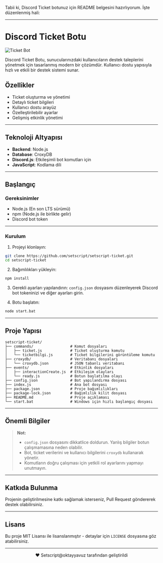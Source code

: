 Tabii ki, Discord Ticket botunuz için README belgesini hazırlıyorum. İşte düzenlenmiş hali:

---

# Discord Ticket Botu

![Ticket Bot](https://socialify.git.ci/setscript/setscript-ticket/image?description=1&font=Inter&forks=1&language=1&name=1&owner=1&pattern=Floating+Cogs&stargazers=1&theme=Dark)

Discord Ticket Botu, sunucularınızdaki kullanıcıların destek taleplerini yönetmek için tasarlanmış modern bir çözümdür. Kullanıcı dostu yapısıyla hızlı ve etkili bir destek sistemi sunar.

## Özellikler

- Ticket oluşturma ve yönetimi
- Detaylı ticket bilgileri
- Kullanıcı dostu arayüz
- Özelleştirilebilir ayarlar
- Gelişmiş etkinlik yönetimi

---

## Teknoloji Altyapısı

- **Backend**: Node.js
- **Database**: CroxyDB
- **Discord.js**: Etkileşimli bot komutları için
- **JavaScript**: Kodlama dili

---

## Başlangıç

### Gereksinimler

- Node.js (En son LTS sürümü)
- npm (Node.js ile birlikte gelir)
- Discord bot token

---

### Kurulum

1. Projeyi klonlayın:
```bash
git clone https://github.com/setscript/setscript-ticket.git
cd setscript-ticket
```

2. Bağımlılıkları yükleyin:
```bash
npm install
```

3. Gerekli ayarları yapılandırın:
`config.json` dosyasını düzenleyerek Discord bot tokeninizi ve diğer ayarları girin.

4. Botu başlatın:
```bash
node start.bat
```

---

## Proje Yapısı

```
setscript-ticket/
├── commands/                 # Komut dosyaları
│   ├── ticket.js             # Ticket oluşturma komutu
│   └── ticketbilgi.js        # Ticket bilgilerini görüntüleme komutu
├── croxydb/                  # Veritabanı dosyaları
│   └── croxydb.json          # JSON tabanlı veritabanı
├── events/                   # Etkinlik dosyaları
│   ├── interactionCreate.js  # Etkileşim olayları
│   └── ready.js              # Botun başlatılma olayı
├── config.json               # Bot yapılandırma dosyası
├── index.js                  # Ana bot dosyası
├── package.json              # Proje bağımlılıkları
├── package-lock.json         # Bağımlılık kilit dosyası
├── README.md                 # Proje açıklaması
└── start.bat                 # Windows için hızlı başlangıç dosyası
```

---

## Önemli Bilgiler

> **Not:**  
> - `config.json` dosyasını dikkatlice doldurun. Yanlış bilgiler botun çalışmamasına neden olabilir.  
> - Bot, ticket verilerini ve kullanıcı bilgilerini `croxydb` kullanarak yönetir.  
> - Komutların doğru çalışması için yetkili rol ayarlarını yapmayı unutmayın.

---

## Katkıda Bulunma

Projenin geliştirilmesine katkı sağlamak isterseniz, Pull Request göndererek destek olabilirsiniz.

---

## Lisans

Bu proje MIT Lisansı ile lisanslanmıştır - detaylar için `LICENSE` dosyasına göz atabilirsiniz.

---

<p align="center">
  ❤️ Setscript@oktayyavuz tarafından geliştirildi
</p>
